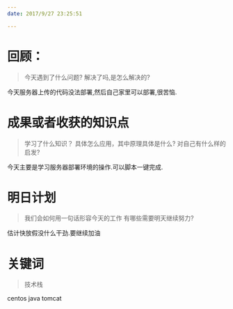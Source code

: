 ```yaml
---
date: 2017/9/27 23:25:51

---
```


# 回顾：
> 今天遇到了什么问题?
> 解决了吗,是怎么解决的?

今天服务器上传的代码没法部署,然后自己家里可以部署,很苦恼.


# 成果或者收获的知识点
> 学习了什么知识？
> 具体怎么应用，其中原理具体是什么?
> 对自己有什么样的启发?

今天主要是学习服务器部署环境的操作.可以脚本一键完成.


# 明日计划
> 我们会如何用一句话形容今天的工作
> 有哪些需要明天继续努力?

估计快放假没什么干劲.要继续加油

# 关键词
> 技术栈

centos java tomcat
